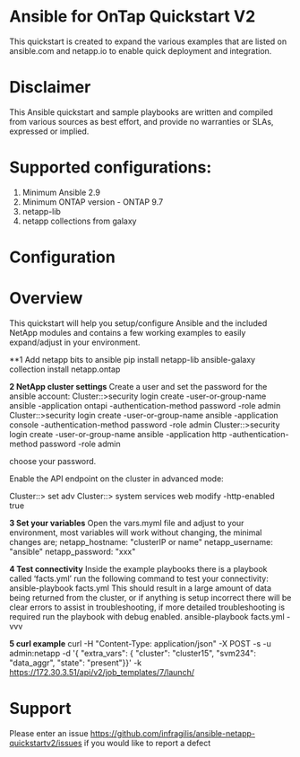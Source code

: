 # Ansible for OnTap Quickstart V2

This quickstart is created to expand the various examples that are listed on ansible.com and netapp.io to enable quick deployment and integration.

# Disclaimer
This Ansible quickstart and sample playbooks are written and compiled from various sources as best effort, and provide no warranties or SLAs, expressed or implied.

# Supported configurations:
1. Minimum Ansible 2.9
2. Minimum ONTAP version - ONTAP 9.7
3. netapp-lib
4. netapp collections from galaxy

# Configuration


# Overview
This quickstart will help you setup/configure Ansible and the included NetApp modules and contains a few working examples to easily expand/adjust in your environment.


**1  Add netapp bits to ansible
pip install netapp-lib
ansible-galaxy collection install netapp.ontap


**2  NetApp cluster settings**
Create a user and set the password for the ansible account:
Cluster::>security login create -user-or-group-name ansible -application ontapi -authentication-method password -role admin
Cluster::>security login create -user-or-group-name ansible -application console -authentication-method password -role admin
Cluster::>security login create -user-or-group-name ansible -application http -authentication-method password -role admin

choose your password.

Enable the API endpoint on the cluster in advanced mode:

Cluster::> set adv
Cluster::> system services web modify -http-enabled true

**3   Set your variables**
Open the vars.myml file and adjust to your environment, most variables will work without changing, the minimal changes are;
netapp_hostname: "clusterIP or name"
netapp_username: "ansible"
netapp_password: "xxx"

**4   Test connectivity**
Inside the example playbooks  there is a playbook called ‘facts.yml’
run the following command to test your connectivity:
ansible-playbook facts.yml
This should result in a large amount of data being returned from the cluster, or
if anything is setup incorrect there will be clear errors to assist in
troubleshooting, if more detailed troubleshooting is required
run the playbook with debug enabled.
ansible-playbook facts.yml -vvv

**5   curl example**
curl -H "Content-Type: application/json" -X POST -s -u admin:netapp -d '{ "extra_vars": { "cluster": "cluster15", "svm234": "data_aggr", "state": "present"}}' -k https://172.30.3.51/api/v2/job_templates/7/launch/  







# Support
Please enter an issue https://github.com/infragilis/ansible-netapp-quickstartv2/issues if you would like to report a defect

